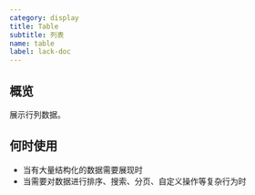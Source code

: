 ```yaml
---
category: display
title: Table
subtitle: 列表
name: table
label: lack-doc
---
```


## 概览

展示行列数据。


## 何时使用

- 当有大量结构化的数据需要展现时
- 当需要对数据进行排序、搜索、分页、自定义操作等复杂行为时




